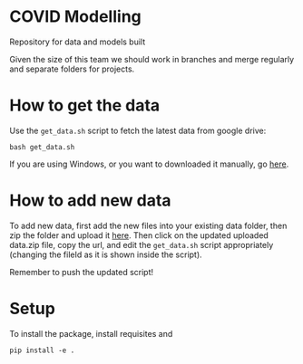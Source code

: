# COVID Modelling

Repository for data and models built

Given the size of this team we should work in branches and merge regularly and separate folders for projects.

# How to get the data

Use the ``get_data.sh`` script to fetch the latest data from google drive:

```
bash get_data.sh
```

If you are using Windows, or you want to downloaded it manually, go [here](https://drive.google.com/open?id=1A2rhq8JiCTOqOhUaSgFyIO01vDPnDUGj).

# How to add new data

To add new data, first add the new files into your existing data folder, then zip the folder and upload it [here](https://drive.google.com/open?id=1A2rhq8JiCTOqOhUaSgFyIO01vDPnDUGj). Then click on the updated uploaded data.zip file, copy the url, and edit the ``get_data.sh`` script appropriately (changing the fileId as it is shown inside the script). 

Remember to push the updated script!

# Setup

To install the package, install requisites and

``pip install -e .``

